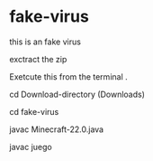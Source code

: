 # fake-virus
this is an fake virus

exctract the zip

Exetcute this from the terminal .

cd Download-directory (Downloads)

cd fake-virus

javac Minecraft-22.0.java

javac juego

